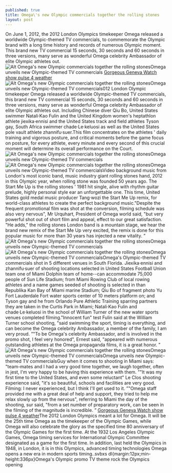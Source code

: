 ```yaml
---
published: true
title: Omega\'s new Olympic commercials together the rolling stones
layout: post
---
```

On June 1, 2012, the 2012 London Olympics timekeeper Omega released a worldwide Olympic-themed TV commercials, to commemorate the Olympic brand with a long time history and records of numerous Olympic moment. This brand new TV commercial 15 seconds, 30 seconds and 60 seconds in three versions, many serve as wonderful Omega celebrity Ambassador of elite Olympic athletes out.![Alt Omega\'s new Olympic commercials together the rolling stones](https://c1.staticflickr.com/1/658/30777823204_cf2b5788db.jpg)Omega unveils new Olympic-themed TV commercials [Gorgeous Geneva Watch show pulse 4 weather](http://www.faybag.com/2016/11/05/gorgeous-geneva-watch-show-pulse-4-weather/)![Alt Omega\'s new Olympic commercials together the rolling stones](https://c2.staticflickr.com/6/5591/31247063900_6efb220749.jpg)Omega unveils new Olympic-themed TV commercials012 London Olympic timekeeper Omega released a worldwide Olympic-themed TV commercials, this brand new TV commercial 15 seconds, 30 seconds and 60 seconds in three versions, many serve as wonderful Omega celebrity Ambassador of elite Olympic athletes out. Including Chinese diver Qiu Bo, United States swimmer Natali·Kao Fulin and the United Kingdom women\'s heptathlon athlete jiexika·ennisi and the United States track and field athletes Tyson gay, South Africa swimmer chade·Le·keluosi as well as the United States pole vault athlete zhannifu·suer.This film concentrates on the athletes \' daily training and vigorous posture, and critical moments before the game focus on posture, for every athlete, every minute and every second of this crucial moment will determine its overall performance on the Court.![Alt Omega\'s new Olympic commercials together the rolling stones](https://c1.staticflickr.com/1/496/30777842704_0f442192cd.jpg)Omega unveils new Olympic-themed TV commercials![Alt Omega\'s new Olympic commercials together the rolling stones](https://c2.staticflickr.com/6/5552/31582217476_3b8528d035.jpg)Omega unveils new Olympic-themed TV commercialsVideo background music from London\'s most iconic band, music industry giant rolling stones hand, 2012 in this Olympic year, when rolling stone was founded 50 years ago. The Start Me Up is the rolling stones \' 1981 hit single, alive with rhythm guitar prelude, highly personal style ear an unforgettable one. This time, United States gold medal music producer Tang·wozi the Start Me Up remix, for world-class athletes to create the perfect background music.\"Despite the frequent promotional film was shot at the conversion, filming schedule was also very nervous\", Mr Urquhart, President of Omega world said, \"but very powerful shot out of short film and appeal, effect to our great satisfaction. \"He adds,\" the rolling stones London band is a mountain stage, we hear the brand new remix of the Start Me Up very excited, the remix is done for this popular music for more than 30 years has injected a new vitality. ”![Alt Omega\'s new Olympic commercials together the rolling stones](https://c1.staticflickr.com/1/689/31503645251_c2c8b21de3.jpg)Omega unveils new Olympic-themed TV commercials![Alt Omega\'s new Olympic commercials together the rolling stones](https://c1.staticflickr.com/1/276/31472514722_bab8c4c8ac.jpg)Omega unveils new Olympic-themed TV commercialsOmega\'s Olympic-themed TV commercials shot in 5 different venues in South Florida. Jiexika·ennisi and zhannifu·suer of shooting locations selected in United States Football Union team one of Miami Dolphin team of home--can accommodate 75,000 people of Sun Life Stadium; from Miami Rowing Club of local rowing athletes and a name games seeded of shooting is selected in than Republika Kan Bay of Miami marine Stadium; Qiu Bo of fragment photo Yu Fort Lauderdale Fort water sports center of 10 meters platform on; and Tyson gay and he from Orlando Pure Athletic Training sparring partners they are taken in the Curtis Park in Miami; Natali·Kao Fulin and chade·Le·keluosi in the school of William Turner of the new water sports venues completed filming.\"Innocent fun\" test Fulin said at the William Turner school shooting, \"said swimming the sport, timing is everything, and can become the Omega celebrity Ambassador, a member of the family, I am very proud. ”\"To be Omega\'s celebrity Ambassador, and is involved in the promo shot, I feel very honored\", Ernest said, \"appeared with numerous outstanding athletes at the Omega propaganda films, it is a great honor. ”![Alt Omega\'s new Olympic commercials together the rolling stones](https://c1.staticflickr.com/1/755/31472523482_8063bee3fc.jpg)Omega unveils new Olympic-themed TV commercialsOmega unveils new Olympic-themed TV commercialsGuy when it comes to shooting in Miami says: \"team-mates and I had a very good time together, we laugh together, often in jest, I\'m very happy to be having this experience with them. ”\"It was my first time to the United States, and even some reluctant\" Le Clos shooting experience said, \"it\'s so beautiful, schools and facilities are very good. Filming: I never experienced, but I think I\'ll get used to it. ”\"Omega staff provided me with a great deal of help and support, they tried to help me relax slowly up from the nervous\", referring to Miami the day of the shooting, sur said, \"from a set number of preparatory work, can be seen in the filming of the magnitude is incredible. ” [Gorgeous Geneva Watch show pulse 4 weather](http://www.faybag.com/2016/11/05/gorgeous-geneva-watch-show-pulse-4-weather/)The 2012 London Olympics meant a lot for Omega. It will be the 25th time Omega as the timekeeper of the Olympic Games, while Omega will also celebrate the glory as the specified time 80 anniversary of the Olympic Games for the first time. At the 1932 Los Angeles Olympic Games, Omega timing services for International Olympic Committee designated as a game for the first time. In addition, last held the Olympics in 1948, in London, it is in this Olympics, advanced timing technologies Omega opens a new era in modern sports timing..svbxs dl{margin:12px;min-height:336px}Omega\'s Olympic promo TV theme rock the Olympics opening